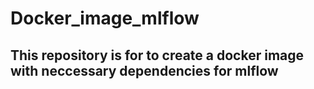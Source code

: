 # Docker_image_mlflow
## This repository is for to create a docker image with neccessary dependencies for mlflow

